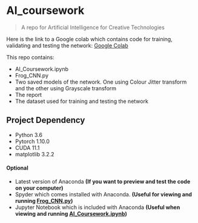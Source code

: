 # **AI_coursework**
> A repo for Artificial Intelligence for Creative Technologies

Here is the link to a Google colab which contains code for training, validating and testing the network:
[Google Colab](https://colab.research.google.com/drive/1pPiZeRRp1PhYcmBPF3wegUaT82N2-7BR?usp=sharing)

This repo contains:
- AI_Coursework.ipynb
- Frog_CNN.py
- Two saved models of the network. One using Colour Jitter transform and the other using Grayscale transform
- The report
- The dataset used for training and testing the network

## **Project Dependency**
- Python 3.6
- Pytorch 1.10.0 
- CUDA 11.1
- matplotlib 3.2.2 

#### **Optional**
- Latest version of Anaconda **(If you want to preview and test the code on your computer)**
- Spyder which comes installed with Anaconda. **(Useful for viewing and running [Frog_CNN.py](https://github.com/kieranbow/AI_coursework/blob/main/Frog_CNN.py))**
- Jupyter Notebook which is included with Anaconda **(Useful when viewing and running [AI_Coursework.ipynb](https://github.com/kieranbow/AI_coursework/blob/main/AI_Coursework.ipynb))**

